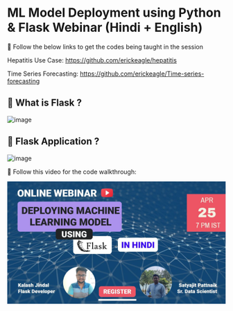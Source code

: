 # ML Model Deployment using Python & Flask Webinar (Hindi + English)

🔴 Follow the below links to get the codes being taught in the session

Hepatitis Use Case: https://github.com/erickeagle/hepatitis

Time Series Forecasting: https://github.com/erickeagle/Time-series-forecasting

## 🔴 What is Flask ?

![image](https://user-images.githubusercontent.com/34673684/116027618-f5d36600-a687-11eb-93b2-0854ded45ee5.png)

## 🔴 Flask Application ?

![image](https://user-images.githubusercontent.com/34673684/116027668-0daaea00-a688-11eb-89fa-7896268e17a9.png)

🔴 Follow this video for the code walkthrough:

[![Alt text](https://raw.githubusercontent.com/pik1989/ModelDeploymentFlask/main/FlaskImage.JPG)](https://www.youtube.com/watch?v=FVn1kDtMCMc)

